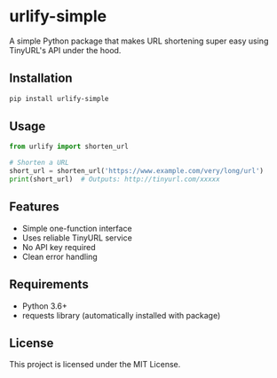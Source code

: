 # urlify-simple

A simple Python package that makes URL shortening super easy using TinyURL's API under the hood.

## Installation

```bash
pip install urlify-simple
```

## Usage

```python
from urlify import shorten_url

# Shorten a URL
short_url = shorten_url('https://www.example.com/very/long/url')
print(short_url)  # Outputs: http://tinyurl.com/xxxxx
```

## Features

- Simple one-function interface
- Uses reliable TinyURL service
- No API key required
- Clean error handling

## Requirements

- Python 3.6+
- requests library (automatically installed with package)

## License

This project is licensed under the MIT License.
